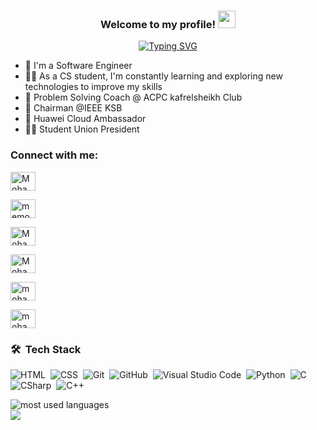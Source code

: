 


<h3 align="center">
  Welcome to my profile!
  <img src="https://media.giphy.com/media/hvRJCLFzcasrR4ia7z/giphy.gif" width="28">
</h3>

<!-- Typing SVG by DenverCoder1 - https://github.com/DenverCoder1/readme-typing-svg -->
<p align="center">
 <a href="https://git.io/typing-svg"><img src="https://readme-typing-svg.demolab.com?font=Fira+Code.&pause=1000&color=00F754&center=true&width=435&lines=Hello+I'm+Mohamed+Mohsen;Cybersecurity+Engineer" alt="Typing SVG" /></a>
</p> 

- 🏢 I'm a Software Engineer 
- 👨‍💻 As a CS student, I'm constantly learning and exploring new technologies to improve my skills
- 💬 Problem Solving Coach @ ACPC kafrelsheikh Club
- 💬 Chairman @IEEE KSB
- 💬 Huawei Cloud Ambassador
- 🧑‍🎓 Student Union President


<h3 align="left">Connect with me:</h3>
<p align="left">
<a href="https://www.facebook.com/mohamedmohsen179" target="blank"><img align="center" src="https://raw.githubusercontent.com/rahuldkjain/github-profile-readme-generator/master/src/images/icons/Social/facebook.svg" alt="Mohammed mohsen" height="30" width="40" /></a>

<a href="https://x.com/memo_FCI" target="blank"><img align="center" src="https://raw.githubusercontent.com/rahuldkjain/github-profile-readme-generator/master/src/images/icons/Social/twitter.svg" alt="memo_FCI" height="30" width="40" /></a>

<a href="https://www.linkedin.com/in/mohamedmohsen179/" target="blank"><img align="center" src="https://raw.githubusercontent.com/rahuldkjain/github-profile-readme-generator/master/src/images/icons/Social/linked-in-alt.svg" alt="Mohamed Mohsen" height="30" width="40" /></a>

<a href="https://www.youtube.com/@mohamedmohsen179" target="blank"><img align="center" src="https://raw.githubusercontent.com/rahuldkjain/github-profile-readme-generator/master/src/images/icons/Social/youtube.svg" alt="Mohamed Mohsen" height="30" width="40" /></a>

<a href="https://www.instagram.com/mohamedmohsen179/" target="blank"><img align="center" src="https://raw.githubusercontent.com/rahuldkjain/github-profile-readme-generator/master/src/images/icons/Social/instagram.svg" alt="mohamedmohsen179" height="30" width="40" /></a>

<a href="https://codeforces.com/profile/mohamedmohsen179" target="blank"><img align="center" src="https://raw.githubusercontent.com/rahuldkjain/github-profile-readme-generator/master/src/images/icons/Social/codeforces.svg" alt="mohamedmohsen179" height="30" width="40" /></a>
</p>



### 🛠 &nbsp;Tech Stack

![HTML](https://img.shields.io/badge/-HTML-05122A?style=flat&logo=HTML5)&nbsp;
![CSS](https://img.shields.io/badge/-CSS-05122A?style=flat&logo=CSS3&logoColor=1572B6)&nbsp;
![Git](https://img.shields.io/badge/-Git-05122A?style=flat&logo=git)&nbsp;
![GitHub](https://img.shields.io/badge/-GitHub-05122A?style=flat&logo=github)&nbsp;
![Visual Studio Code](https://img.shields.io/badge/-Visual%20Studio%20Code-05122A?style=flat&logo=visual-studio-code&logoColor=007ACC)&nbsp;
![Python](https://img.shields.io/badge/-Python%20-05122A?style=flat&logo=python)&nbsp;
![C](https://img.shields.io/badge/-%20-05122A?style=flat&logo=C)&nbsp;
![CSharp](https://img.shields.io/badge/-%20-05122A?style=flat&logo=Csharp)&nbsp;
![C++](https://img.shields.io/badge/-%20-05122A?style=flat&logo=Cplusplus)&nbsp;



<img align="left" src="https://github-readme-stats.vercel.app/api/top-langs?username=Mohamedmohsen179&show_icons=true&locale=en&layout=compact&theme=radical" alt="most used languages" />
<br>
<a href="https://komarev.com/ghpvc/?username=Mohamedmohsen179&style=for-the-badge">
    <img src="https://komarev.com/ghpvc/?username=Mohamedmohsen179&style=for-the-badge">
</a>
